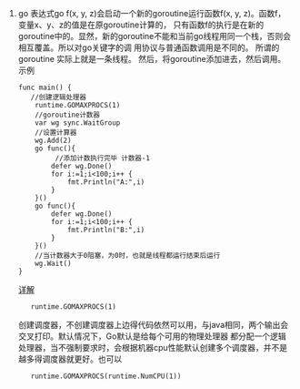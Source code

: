1. go 表达式go f(x, y, z)会启动一个新的goroutine运行函数f(x, y, z)。函数f，变量x、y、z的值是在原goroutine计算的，
    只有函数f的执行是在新的goroutine中的。显然，新的goroutine不能和当前go线程用同一个栈，否则会相互覆盖。所以对go关键字的调
    用协议与普通函数调用是不同的。
    所谓的goroutine 实际上就是一条线程。
    然后，将goroutine添加进去，然后调用。示例
    ````aidl
    func main() {
       //创建逻辑处理器 
    	runtime.GOMAXPROCS(1)
 	    //goroutine计数器
    	var wg sync.WaitGroup
 	    //设置计算器
    	wg.Add(2)
    	go func(){
 	         //添加计数执行完毕 计数器-1
    		defer wg.Done()
    		for i:=1;i<100;i++ {
    			fmt.Println("A:",i)
    		}
    	}()
    	go func(){
    		defer wg.Done()
    		for i:=1;i<100;i++ {
    			fmt.Println("B:",i)
    		}
    	}()
 	    //当计数器大于0阻塞，为0时，也就是线程都运行结束后运行
    	wg.Wait()
    }

    ````
    [详解](https://www.flysnow.org/2017/04/11/go-in-action-go-goroutine.html)
    ```aidl
       runtime.GOMAXPROCS(1)
    ```
    创建调度器，不创建调度器上边得代码依然可以用，与java相同，两个输出会交叉打印。默认情况下，Go默认是给每个可用的物理处理器
    都分配一个逻辑处理器，当不强制要求时，会根据机器cpu性能默认创建多个调度器，并不是越多得调度器就更好。也可以
    ```aidl
       runtime.GOMAXPROCS(runtime.NumCPU(1))
    ```
    